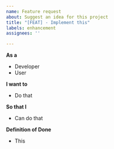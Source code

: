 ```yaml
---
name: Feature request
about: Suggest an idea for this project
title: "[FEAT] - Implement this"
labels: enhancement
assignees: ''

---
```


**As a**

- Developer
- User

**I want to**

- Do that

**So that I**

- Can do that

**Definition of Done**

- This

